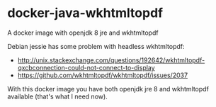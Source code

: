 # docker-java-wkhtmltopdf
A docker image with openjdk 8 jre and wkhtmltopdf

Debian jessie has some problem with headless wkhtmltopdf:

- http://unix.stackexchange.com/questions/192642/wkhtmltopdf-qxcbconnection-could-not-connect-to-display
- https://github.com/wkhtmltopdf/wkhtmltopdf/issues/2037

With this docker image you have both openjdk jre 8 and wkhtmltopdf available (that's what I need now).
